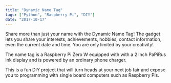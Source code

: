 ```yaml
---
title: "Dynamic Name Tag"
tags: ["Python", "Raspberry Pi", "DIY"]
date: "2017-10-17"
---
```


Share more than just your name with the Dynamic Name Tag! The gadget lets you share your interests, achievements, hobbies, contact information, even the current date and time. You are only limited by your creativity!

The name tag is a Raspberry Pi Zero W equipped with with a 2 inch PaPiRus ink display and is powered by an ordinary phone charger.

This is a fun DIY project that will turn heads at your next job fair and expose you to programming with single board computers such as Raspberry Pis.